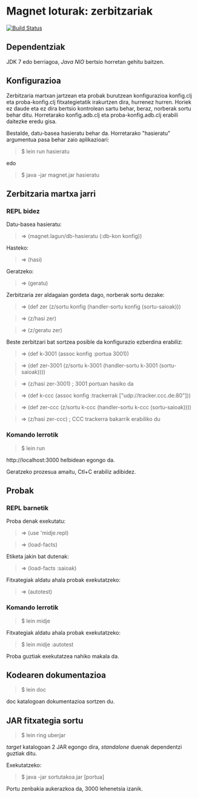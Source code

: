 # Magnet loturak: zerbitzariak

[![Build Status](https://travis-ci.org/lnmnd/magnet.zer.svg?branch=master)](https://travis-ci.org/lnmnd/magnet.zer)

## Dependentziak
JDK 7 edo berriagoa, *Java NIO* bertsio horretan gehitu baitzen.

## Konfigurazioa
Zerbitzaria martxan jartzean eta probak burutzean konfigurazioa konfig.clj eta proba-konfig.clj fitxategietatik irakurtzen dira, hurrenez hurren. Horiek ez daude eta ez dira bertsio kontrolean sartu behar, beraz, norberak sortu behar ditu. Horretarako konfig.adb.clj eta proba-konfig.adb.clj erabili daitezke eredu gisa.

Bestalde, datu-basea hasieratu behar da. Horretarako "hasieratu" argumentua pasa behar zaio aplikazioari:

> $ lein run hasieratu

edo

> $ java -jar magnet.jar hasieratu

## Zerbitzaria martxa jarri

### REPL bidez
Datu-basea hasieratu:
> => (magnet.lagun/db-hasieratu (:db-kon konfig))

Hasteko:
> => (hasi)

Geratzeko:
> => (geratu)

Zerbitzaria zer aldagaian gordeta dago, norberak sortu dezake:
> => (def zer (z/sortu konfig (handler-sortu konfig (sortu-saioak)))

> => (z/hasi zer)

> => (z/geratu zer)

Beste zerbitzari bat sortzea posible da konfigurazio ezberdina erabiliz:
> => (def k-3001 (assoc konfig :portua 3001))

> => (def zer-3001 (z/sortu k-3001 (handler-sortu k-3001 (sortu-saioak))))

> => (z/hasi zer-3001) ; 3001 portuan hasiko da

> => (def k-ccc (assoc konfig :trackerrak ["udp://tracker.ccc.de:80"]))

> => (def zer-ccc (z/sortu k-ccc (handler-sortu k-ccc (sortu-saioak))))

> => (z/hasi zer-ccc) ; CCC trackerra bakarrik erabiliko du

### Komando lerrotik
> $ lein run

http://localhost:3000 helbidean egongo da.

Geratzeko prozesua amaitu, Ctl+C erabiliz adibidez.

## Probak

### REPL barnetik
Proba denak exekutatu:
> => (use 'midje.repl)

> => (load-facts)

Etiketa jakin bat dutenak:
> => (load-facts :saioak)

Fitxategiak aldatu ahala probak exekutatzeko:
> => (autotest)

### Komando lerrotik
> $ lein midje
	    
Fitxategiak aldatu ahala probak exekutatzeko:
> $ lein midje :autotest

Proba guztiak exekutatzea nahiko makala da. 

## Kodearen dokumentazioa
> $ lein doc

doc katalogoan dokumentazioa sortzen du.

## JAR fitxategia sortu
> $ lein ring uberjar

*target* katalogoan 2 JAR egongo dira, *standalone* duenak dependentzi guztiak ditu.

Exekutatzeko:
> $ java -jar sortutakoa.jar [portua]

Portu zenbakia aukerazkoa da, 3000 lehenetsia izanik.